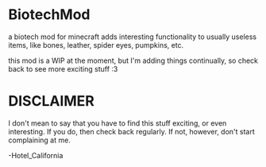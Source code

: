 BiotechMod
==========

a biotech mod for minecraft
adds interesting functionality to usually useless items, like bones, leather, spider eyes, pumpkins, etc.

this mod is a WIP at the moment, but I'm adding things continually, so check back to see more exciting stuff :3



DISCLAIMER
==========
I don't mean to say that you have to find this stuff exciting, or even interesting. If you do, then check back regularly.
If not, however, don't start complaining at me.



-Hotel_California
